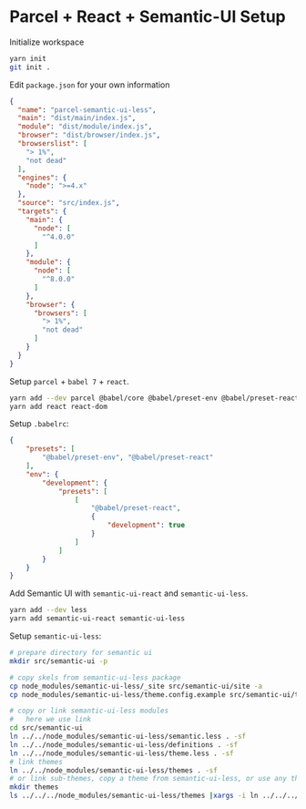 # Parcel + React + Semantic-UI Setup

Initialize workspace

```sh
yarn init
git init .
```

Edit `package.json` for your own information

```json
{
  "name": "parcel-semantic-ui-less",
  "main": "dist/main/index.js",
  "module": "dist/module/index.js",
  "browser": "dist/browser/index.js",
  "browserslist": [
    "> 1%",
    "not dead"
  ],
  "engines": {
    "node": ">=4.x"
  },
  "source": "src/index.js",
  "targets": {
    "main": {
      "node": [
        "^4.0.0"
      ]
    },
    "module": {
      "node": [
        "^8.0.0"
      ]
    },
    "browser": {
      "browsers": [
        "> 1%",
        "not dead"
      ]
    }
  }
}
```

Setup `parcel` + `babel 7` + `react`.

```sh
yarn add --dev parcel @babel/core @babel/preset-env @babel/preset-react
yarn add react react-dom
```

Setup `.babelrc`:

```json
{
    "presets": [
        "@babel/preset-env", "@babel/preset-react"
    ],
    "env": {
        "development": {
            "presets": [
                [
                    "@babel/preset-react",
                    {
                        "development": true
                    }
                ]
            ]
        }
    }
}
```

Add Semantic UI with `semantic-ui-react` and `semantic-ui-less`.

```sh
yarn add --dev less
yarn add semantic-ui-react semantic-ui-less
```

Setup `semantic-ui-less`:

```sh
# prepare directory for semantic ui
mkdir src/semantic-ui -p

# copy skels from semantic-ui-less package
cp node_modules/semantic-ui-less/_site src/semantic-ui/site -a
cp node_modules/semantic-ui-less/theme.config.example src/semantic-ui/theme.config

# copy or link semantic-ui-less modules
#   here we use link
cd src/semantic-ui
ln ../../node_modules/semantic-ui-less/semantic.less . -sf
ln ../../node_modules/semantic-ui-less/definitions . -sf
ln ../../node_modules/semantic-ui-less/theme.less . -sf
# link themes
ln ../../node_modules/semantic-ui-less/themes . -sf
# or link sub-themes, copy a theme from semantic-ui-less, or use any theme you have.
mkdir themes
ls ../../../node_modules/semantic-ui-less/themes |xargs -i ln ../../../node_modules/semantic-ui-less/themes/{} . -sf
```
